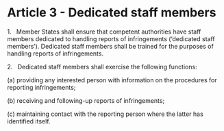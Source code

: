 # Article 3 - Dedicated staff members


1.   Member States shall ensure that competent authorities have staff members dedicated to handling reports of infringements (‘dedicated staff members’). Dedicated staff members shall be trained for the purposes of handling reports of infringements.

2.   Dedicated staff members shall exercise the following functions:

(a) providing any interested person with information on the procedures for reporting infringements;

(b) receiving and following-up reports of infringements;

(c) maintaining contact with the reporting person where the latter has identified itself.
